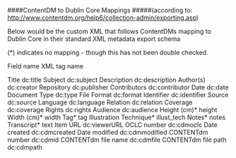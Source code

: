 ####ContentDM to Dublin Core Mappings 
#####(according to: http://www.contentdm.org/help6/collection-admin/exporting.asp)

Below would be the custom XML that follows ContentDMs mapping to Dublin Core in their standard XML metadata export schema

(*) indicates no mapping - though this has not been double checked.


Field name				XML tag name

Title					dc:title
Subject					dc:subject
Description				dc:description
Author(s)				dc:creator
Repository				dc:publisher
Contributors			dc:contributor
Date					dc:date
Document Type			dc:type
File Format				dc:format
Identifier				dc:identifier
Source					dc:source
Language				dc:language
Relation				dc:relation
Coverage				dc:coverage
Rights					dc:rights
Audience				dc:audience
Height (cm)*			height
Width (cm)*				width
Tag*					tag
Illustration Technique*	illust_tech
Notes*					notes
Transcript*				text
Item URL				dc:viewerURL
OCLC number				dc:cdmoclc
Date created			dc:cdmcreated
Date modified			dc:cdmmodified
CONTENTdm number		dc:cdmid
CONTENTdm file name		dc:cdmfile
CONTENTdm file path		dc:cdmpath